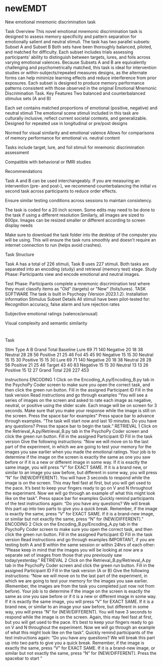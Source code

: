 # newEMDT
New emotional mnemonic discrimination task


Task Overview
This novel emotional mnemonic discrimination task is designed to assess memory specificity and pattern separation for emotionally salient and neutral stimuli. The task has two parallel subsets: Subset A and Subset B
Both sets have been thoroughly balanced, piloted, and matched for difficulty. Each subset includes trials assessing participants’ ability to distinguish between targets, lures, and foils across varying emotional valences.
Because Subsets A and B are equivalently challenging and psychometrically matched, this task is ideal for intervention studies or within-subjects/repeated measures designs, as the alternate forms can help minimize learning effects and reduce interference from prior exposures. Each subset is designed to produce memory performance patterns consistent with those observed in the original Emotional Mnemonic Discrimination Task.
Key Features
Two balanced and counterbalanced stimulus sets (A and B)


Each set contains matched proportions of emotional (positive, negative) and neutral stimuli
The emotional scene stimuli included in this task are culturally inclusive, reflect current societal contexts, and generalizable. 
Designed for repeated use in longitudinal or pre/post designs


Normed for visual similarity and emotional valence
Allows for comparisons of memory performance for emotional vs. neutral content


Tasks include target, lure, and foil stimuli for mnemonic discrimination assessment


Compatible with behavioral or fMRI studies


Recommendations

Task A and B can be used interchangeably. If you are measuring an intervention (pre- and post-), we recommend counterbalancing the initial vs second task across participants to reduce order effects.

Ensure similar testing conditions across sessions to maintain consistency.



The task is coded for a 20 inch screen. Some edits may need to be done to the task if using a different resolution
Similarly, all images are sized to 600px. Images can be resized smaller or different according to screen display needs

Make sure to download the task folder into the desktop of the computer you will be using. This will ensure the task runs smoothly and doesn’t require an internet connection to run (helps avoid crashes).

Task Structure

Task A has a total of 226 stimuli, Task B uses 227 stimuli. Both tasks are separated into an encoding (study) and retrieval (memory test) stage. 
Study Phase: Participants view and encode emotional and neutral images.


Test Phase: Participants complete a mnemonic discrimination test where they must classify items as "Old" (targets) or "New" (foils/lures).
TASK SOFTWARE
The task is built in Psychopy (Version 2023.1.2).
Installation information
Stimulus Subset Details
All stimuli have been pilot-tested for:
Recognition accuracy, false alarm and lure rejection rates


Subjective emotional ratings (valence/arousal)


Visual complexity and semantic similarity

#
Task




Stim Type
A
B
Grand Total
Baseline Lure
69
71
140
Negative
20
18
38
Neutral
28
28
56
Positive
21
25
46
Foil
45
45
90
Negative
15
15
30
Neutral
15
15
30
Positive
15
15
30
Lure
69
71
140
Negative
20
18
38
Neutral
28
28
56
Positive
21
25
46
Target
43
40
83
Negative
15
15
30
Neutral
13
13
26
Positive
15
12
27
Grand Total
226
227
453












Instructions
ENCODING 1
Click on the Encoding_A.py/Encoding_B.py tab in the PsychoPy Coder screen to make sure you open the correct task, and then click the green run button.
Fill in the assigned Participant ID 
Fill in the task version
Read instructions and go through examples
“You will see a series of images on the screen and asked to rate each image as negative, neutral, or positive using the slider scale. Each image will be on screen for 3 seconds. Make sure that you make your response while the image is still on the screen. Press the space bar for examples”
Press space bar to advance through examples.
“The task will start now and last 10 minutes. Do you have any questions? Press the space bar to begin the task.”
RETRIEVAL 1
Click on the Retrieval_A.py/Retrieval_B.py tab in the PsychoPy Coder screen and click the green run button.
Fill in the assigned Participant ID 
Fill in the task version 
Give the following instructions:
“Now we will move on to the last part of the experiment, in which we are going to test your memory for the images you saw earlier when you made the emotional ratings. Your job is to determine if the image on the screen is exactly the same as one you saw before or if it is a new or different image in some way. If it is exactly the same image, you will press “V” for EXACT SAME. If it is a brand new, or similar to an image you saw before, but different in some way, you will press “N” for (NEW/DIFFERENT). You will have 3 seconds to respond while the image is on the screen. This may feel fast at first, but you will get used to the pace. It’s best to keep your fingers ready to go on V and N throughout the experiment. Now we will go through an example of what this might look like on the task”.
Press space bar for examples
Quickly remind participants of the test instructions again:
“Do you have any questions? We will break this part up into two parts to give you a quick break. Remember, if the image is exactly the same, press “V” for EXACT SAME. If it is a brand-new image, or similar but not exactly the same, press “N” for (NEW/DIFFERENT).”
ENCODING 2
Click on the Encoding_B.py/Encoding_A.py tab in the PsychoPy Coder screen to make sure you open the correct task, and then click the green run button.
Fill in the assigned Participant ID 
Fill in the task version
Read instructions and go through examples
IMPORTANT, if you are testing both A and B within the same session or within 24hrs of each other: “Please keep in mind that the images you will be looking at now are a separate set of images from those that you previously saw today/yesterday.”
RETRIEVAL 2
Click on the Retrieval_B.py/Retrieval_A.py tab in the PsychoPy Coder screen and click the green run button.
Fill in the assigned Participant ID 
Fill in the task version (A or B)
Give the following instructions:
“Now we will move on to the last part of the experiment, in which we are going to test your memory for the images you saw earlier. (Remember, the images are from the task you completed just now not from before). Your job is to determine if the image on the screen is exactly the same as one you saw before or if it is a new or different image in some way. If it is exactly the same image, you will press “V” for EXACT SAME. If it is a brand new, or similar to an image your saw before, but different in some way, you will press “N” for (NEW/DIFFERENT). You will have 3 seconds to respond while the image is on the screen. Again, this may feel fast at first, but you will get used to the pace. It’s best to keep your fingers ready to go on V and N throughout the experiment. Now we will go through an example of what this might look like on the task”.
Quickly remind participants of the test instructions again:
“Do you have any questions? We will break this part up into two parts to give you a quick break. Remember, if the image is exactly the same, press “V” for EXACT SAME. If it is a brand-new image, or similar but not exactly the same, press “N” for (NEW/DIFFERENT). Press the spacebar to start ”


